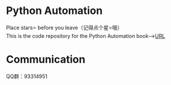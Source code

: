 # Python Automation
Place stars⭐ before you leave（记得点个星⭐哦）
<br>
This is the code repository for the Python Automation book--><a href="https://item.jd.com/12603840.html?dist=jd">URL</a>
# Communication
QQ群：93314951
